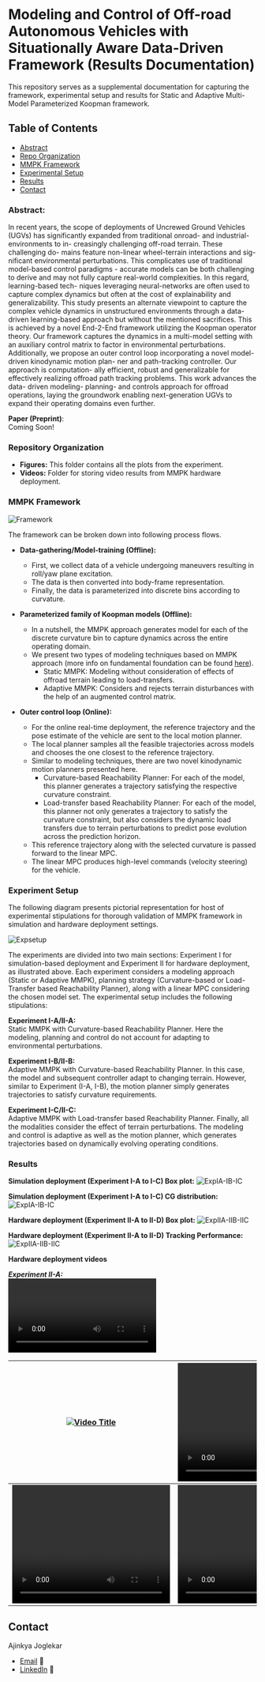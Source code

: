 # Modeling and Control of Off-road Autonomous Vehicles with Situationally Aware Data-Driven Framework (Results Documentation)
This repository serves as a supplemental documentation for capturing the framework, 
experimental setup and results for 
Static and Adaptive Multi-Model Parameterized Koopman framework.

## Table of Contents
- [Abstract](#abstract)
- [Repo Organization](#repository-organization)
- [MMPK Framework](#mmpk-framework)
- [Experimental Setup](#experiment-setup)
- [Results](#results)
- [Contact](#contact)


### Abstract:
In recent years, the scope of deployments of
Uncrewed Ground Vehicles (UGVs) has significantly expanded
from traditional onroad- and industrial- environments to in-
creasingly challenging off-road terrain. These challenging do-
mains feature non-linear wheel-terrain interactions and sig-
nificant environmental perturbations. This complicates use of
traditional model-based control paradigms - accurate models
can be both challenging to derive and may not fully capture
real-world complexities. In this regard, learning-based tech-
niques leveraging neural-networks are often used to capture
complex dynamics but often at the cost of explainability and
generalizability. This study presents an alternate viewpoint
to capture the complex vehicle dynamics in unstructured
environments through a data-driven learning-based approach
but without the mentioned sacrifices. This is achieved by a novel
End-2-End framework utilizing the Koopman operator theory.
Our framework captures the dynamics in a multi-model setting
with an auxiliary control matrix to factor in environmental
perturbations. Additionally, we propose an outer control loop
incorporating a novel model-driven kinodynamic motion plan-
ner and path-tracking controller. Our approach is computation-
ally efficient, robust and generalizable for effectively realizing
offroad path tracking problems. This work advances the data-
driven modeling- planning- and controls approach for offroad
operations, laying the groundwork enabling next-generation
UGVs to expand their operating domains even further.

**Paper (Preprint)**: </br>
Coming Soon!


### Repository Organization
- **Figures:** This folder contains all the plots from the experiment. 
- **Videos:** Folder for storing video results from MMPK hardware deployment.

### MMPK Framework

![Framework](./Figures/MMPK_Offroad_Workflow.png)

The framework can be broken down into following process flows.</br>

- **Data-gathering/Model-training (Offline):** 
  - First, we collect data of a vehicle undergoing maneuvers resulting in roll/yaw plane excitation.
  - The data is then converted into body-frame representation.
  - Finally, the data is parameterized into discrete bins according to curvature.
  
- **Parameterized family of Koopman models (Offline):** 
  - In a nutshell, the MMPK approach generates model for each of the discrete curvature bin to capture dynamics across the entire operating domain.
  - We present two types of modeling techniques based on MMPK approach (more info on fundamental foundation can be found [here](https://www.researchgate.net/publication/380152547_Expanding_Autonomous_Ground_Vehicle_Navigation_Capabilities_through_a_Multi-Model_Parameterized_Koopman_Framework)).
     - Static MMPK: Modeling without consideration of effects of offroad terrain leading to load-transfers.
     - Adaptive MMPK: Considers and rejects terrain disturbances with the help of an augmented control matrix.
  
- **Outer control loop (Online):** 
  - For the online real-time deployment, the reference trajectory and the pose estimate of the vehicle are sent to the local motion planner.
  - The local planner samples all the feasible trajectories across models and chooses the one closest to the reference trajectory.
  - Similar to modeling techniques, there are two novel kinodynamic motion planners presented here.
    - Curvature-based Reachability Planner: For each of the model, this planner generates a trajectory satisfying the respective curvature constraint.
    - Load-transfer based Reachability Planner: For each of the model, this planner not only generates a trajectory to satisfy the curvature constraint, but also considers the dynamic load transfers due to terrain perturbations to predict pose evolution across the prediction horizon.
  - This reference trajectory along with the selected curvature is passed forward to the linear MPC.
  - The linear MPC produces high-level commands (velocity steering) for the vehicle.



### Experiment Setup
The following diagram presents pictorial representation for host of experimental stipulations for thorough
validation of MMPK framework in simulation and hardware deployment settings.

![Expsetup](./Figures/Exp_setup_canva.png)

The experiments are divided into two main sections: Experiment I for simulation-based deployment and Experiment II for hardware deployment, as illustrated above. Each experiment considers a modeling approach (Static or Adaptive MMPK), planning strategy (Curvature-based or Load-Transfer based Reachability Planner), along with a linear MPC considering the chosen model set. The experimental setup includes the following stipulations:


**Experiment I-A/II-A:**<br>
Static MMPK with Curvature-based Reachability Planner. 
Here the modeling, planning and control do not account for adapting to environmental perturbations.




**Experiment I-B/II-B:** <br> 
Adaptive MMPK with Curvature-based Reachability Planner. In this case, the model and subsequent controller adapt to changing terrain. However, similar to Experiment (I-A, I-B), the motion planner simply generates trajectories to satisfy curvature requirements.



**Experiment I-C/II-C:** <br>
Adaptive MMPK with Load-transfer based Reachability Planner. Finally, all the modalities consider the effect of terrain perturbations. The modeling and control is adaptive as well as the motion planner, which generates trajectories based on dynamically evolving operating conditions.


### Results
**Simulation deployment (Experiment I-A to I-C) Box plot:**
![ExpIA-IB-IC](./Figures/Exp%20I-A_vs_Exp%20I-B%20_vs_Exp%20I-C.png)


**Simulation deployment (Experiment I-A to I-C) CG distribution:**
![ExpIA-IB-IC](./Figures/CG_distribution_1ABC_N_3.png)

**Hardware deployment (Experiment II-A to II-D) Box plot:**
![ExpIIA-IIB-IIC](./Figures/Exp%20II-A_vs_Exp%20II-B%20_vs_Exp%20II-C.png)


**Hardware deployment (Experiment II-A to II-D) Tracking Performance:**
![ExpIIA-IIB-IIC](./Figures/Exp_IIA_B_C_tracking_annotated_v3.png)

**Hardware deployment videos** <br>

***Experiment II-A:*** <br>
![Exp II-A Run 1](./Videos/Exp%20II-A/Run1.mp4)

| [![Video Title](https://www.youtube.com/watch?v=wTq5Eq4f6iM&list=PLyo7FWkVkzHo7g5Ae_l6jtmZh0z27QRXc&index=1/0.jpg)](https://www.youtube.com/watch?v=wTq5Eq4f6iM&list=PLyo7FWkVkzHo7g5Ae_l6jtmZh0z27QRXc&index=1) |<video src="./Videos/Exp II-A/Run1.mp4" width="320" height="240" controls></video>     |
|------------------------------------------------------------------------------------------------------------------------------------------------------------------------------------------------------------------|-----|
| <video src="./Videos/Exp II-A/Run1.mp4" width="320" height="240" controls></video>                                                                                                                               | <video src="./Videos/Exp II-A/Run1.mp4" width="320" height="240" controls></video>    |


## Contact
Ajinkya Joglekar
- [Email](mailto:ajoglek@clemson.edu) 📧
- [LinkedIn](https://www.linkedin.com/in/ajinkyajoglekar/) 🔗



[//]: # ()
[//]: # (```bibtex)

[//]: # ()
[//]: # ()
[//]: # (@article{AutoDRIVE-Ecosystem-2023,)

[//]: # (author = {Samak, Tanmay and Samak, Chinmay and Kandhasamy, Sivanathan and Krovi, Venkat and Xie, Ming},)

[//]: # (title = {AutoDRIVE: A Comprehensive, Flexible and Integrated Digital Twin Ecosystem for Autonomous Driving Research &amp; Education},)

[//]: # (journal = {Robotics},)

[//]: # (volume = {12},)

[//]: # (year = {2023},)

[//]: # (number = {3},)

[//]: # (article-number = {77},)

[//]: # (url = {https://www.mdpi.com/2218-6581/12/3/77},)

[//]: # (issn = {2218-6581},)

[//]: # (doi = {10.3390/robotics12030077})

[//]: # (})

[//]: # (```)